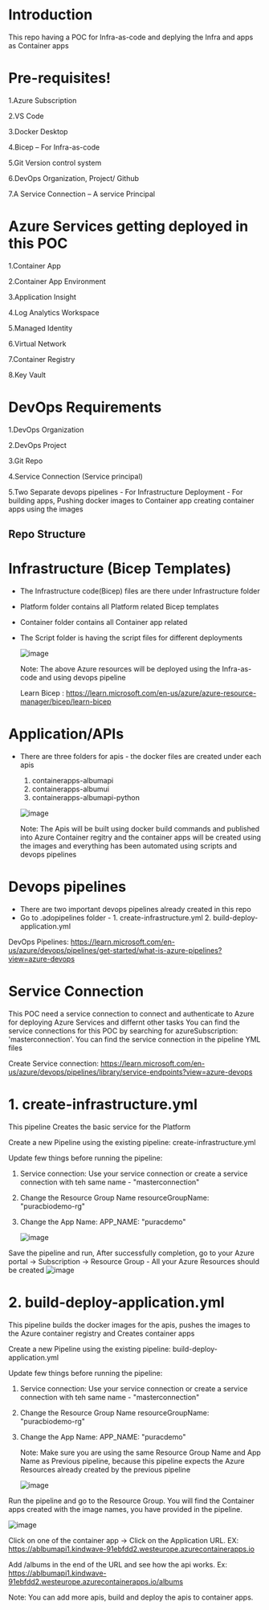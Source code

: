 # Introduction 
This repo having a POC for Infra-as-code and deplying the Infra and apps as Container apps

# Pre-requisites!
1.Azure Subscription

2.VS Code

3.Docker Desktop

4.Bicep – For Infra-as-code

5.Git Version control system

6.DevOps Organization, Project/ Github

7.A Service Connection – A service Principal

# Azure Services getting deployed in this POC
1.Container App

2.Container App Environment

3.Application Insight

4.Log Analytics Workspace

5.Managed Identity

6.Virtual Network

7.Container Registry 

8.Key Vault

# DevOps Requirements
1.DevOps Organization

2.DevOps Project

3.Git Repo

4.Service Connection (Service principal)

5.Two Separate devops pipelines
	- For Infrastructure Deployment
	- For building apps, Pushing docker images to Container app creating 	container apps using the images

## Repo Structure

# Infrastructure (Bicep Templates)
- The Infrastructure code(Bicep) files are there under Infrastructure folder
  
- Platform folder contains all Platform related Bicep templates
- Container folder contains all Container app related
- The Script folder is having the script files for different deployments

  ![image](https://github.com/user-attachments/assets/86fa5a15-a672-4279-9b4b-4630fa387355)

  Note: The above Azure resources will be deployed using the Infra-as-code and using devops pipeline
  
  Learn Bicep : https://learn.microsoft.com/en-us/azure/azure-resource-manager/bicep/learn-bicep

#  Application/APIs
- There are three folders for apis - the docker files are created under each apis
  
  1. containerapps-albumapi
  2. containerapps-albumui
  3. containerapps-albumapi-python
 
  ![image](https://github.com/user-attachments/assets/eb37d451-2d40-4133-ae9a-3f5cc1fe5da0)

  Note: The Apis will be built using docker build commands and published into Azure Container regitry and the container apps will be created using the images and everything has been automated using scripts and devops pipelines

# Devops pipelines
- There are two important devops pipelines already created in this repo
- Go to .adopipelines folder - 1. create-infrastructure.yml  2. build-deploy-application.yml

DevOps Pipelines: https://learn.microsoft.com/en-us/azure/devops/pipelines/get-started/what-is-azure-pipelines?view=azure-devops

# Service Connection
This POC need a service connection to connect and authenticate to Azure for deploying Azure Services and differnt other tasks
You can find the service connections for this POC by searching for azureSubscription: 'masterconnection'. You can find the service connection in the pipeline YML files

Create Service connection: https://learn.microsoft.com/en-us/azure/devops/pipelines/library/service-endpoints?view=azure-devops
  
 # 1. create-infrastructure.yml 

 This pipeline Creates the basic service for the Platform
 
 Create a new Pipeline using the existing pipeline: create-infrastructure.yml 
 
 Update few things before running the pipeline:
 
 1. Service connection: Use your service connection or create a service connection with teh same name - "masterconnection" 
 2. Change the Resource Group Name
    resourceGroupName: "puracbiodemo-rg"
 4. Change the App Name:
    APP_NAME: "puracdemo"

    ![image](https://github.com/user-attachments/assets/6cd0ab2f-c5aa-4668-bdfd-1ee4e0766211)


   Save the pipeline and run, After successfully completion, go to your Azure portal -> Subscription -> Resource Group - All your Azure Resources should be created
   ![image](https://github.com/user-attachments/assets/1a34e03c-53a1-4b11-99d4-cc456d04ffd7)

 
 # 2. build-deploy-application.yml

 This pipeline builds the docker images for the apis, pushes the images to the Azure container registry and Creates container apps

 Create a new Pipeline using the existing pipeline: build-deploy-application.yml

 Update few things before running the pipeline:

 1. Service connection: Use your service connection or create a service connection with teh same name - "masterconnection" 
 2. Change the Resource Group Name
    resourceGroupName: "puracbiodemo-rg"
 3. Change the App Name:
    APP_NAME: "puracdemo"

    Note: Make sure you are using the same Resource Group Name and App Name as Previous pipeline, because this pipeline expects the Azure Resources already created by the previous pipeline

    ![image](https://github.com/user-attachments/assets/86c95de0-3072-46d8-8b91-c6b4eeb41ca2)

 Run the pipeline and go to the Resource Group. You will find the Container apps created with the image names, you have provided in the pipeline.

 ![image](https://github.com/user-attachments/assets/8cfa6806-a4b6-40e4-8667-2ced2fb96fee)

 Click on one of the container app -> Click on the Application URL. EX: https://ablbumapi1.kindwave-91ebfdd2.westeurope.azurecontainerapps.io

 Add /albums in the end of the URL and see how the api works. Ex: https://ablbumapi1.kindwave-91ebfdd2.westeurope.azurecontainerapps.io/albums


 Note: You can add more apis, build and deploy the apis to container apps.



 

